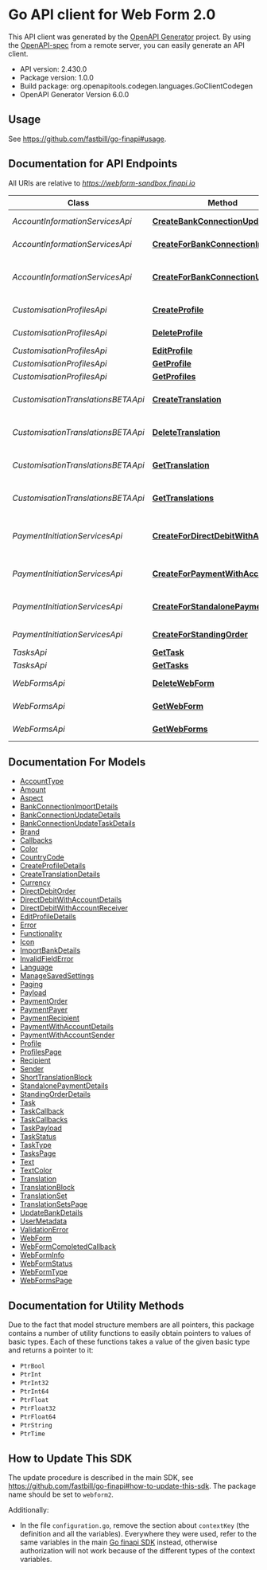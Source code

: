 # Go API client for Web Form 2.0

This API client was generated by the [OpenAPI Generator](https://openapi-generator.tech) project.  By using the [OpenAPI-spec](https://www.openapis.org/) from a remote server, you can easily generate an API client.

- API version: 2.430.0
- Package version: 1.0.0
- Build package: org.openapitools.codegen.languages.GoClientCodegen
- OpenAPI Generator Version 6.0.0

## Usage
See https://github.com/fastbill/go-finapi#usage.

## Documentation for API Endpoints

All URIs are relative to *https://webform-sandbox.finapi.io*

Class | Method | HTTP request | Description
------------ | ------------- | ------------- | -------------
*AccountInformationServicesApi* | [**CreateBankConnectionUpdateTask**](docs/AccountInformationServicesApi.md#createbankconnectionupdatetask) | **Post** /api/tasks/backgroundUpdate | Update a bank connection
*AccountInformationServicesApi* | [**CreateForBankConnectionImport**](docs/AccountInformationServicesApi.md#createforbankconnectionimport) | **Post** /api/webForms/bankConnectionImport | Import a bank connection
*AccountInformationServicesApi* | [**CreateForBankConnectionUpdate**](docs/AccountInformationServicesApi.md#createforbankconnectionupdate) | **Post** /api/webForms/bankConnectionUpdate | Update a bank connection (BETA - DEPRECATED)
*CustomisationProfilesApi* | [**CreateProfile**](docs/CustomisationProfilesApi.md#createprofile) | **Post** /api/profiles | Create a profile
*CustomisationProfilesApi* | [**DeleteProfile**](docs/CustomisationProfilesApi.md#deleteprofile) | **Delete** /api/profiles/{id} | Delete a profile
*CustomisationProfilesApi* | [**EditProfile**](docs/CustomisationProfilesApi.md#editprofile) | **Patch** /api/profiles/{id} | Edit a profile
*CustomisationProfilesApi* | [**GetProfile**](docs/CustomisationProfilesApi.md#getprofile) | **Get** /api/profiles/{id} | Get a profile
*CustomisationProfilesApi* | [**GetProfiles**](docs/CustomisationProfilesApi.md#getprofiles) | **Get** /api/profiles | Get profiles
*CustomisationTranslationsBETAApi* | [**CreateTranslation**](docs/CustomisationTranslationsBETAApi.md#createtranslation) | **Post** /api/translations | Create a translation (BETA)
*CustomisationTranslationsBETAApi* | [**DeleteTranslation**](docs/CustomisationTranslationsBETAApi.md#deletetranslation) | **Delete** /api/translations/{id} | Delete a translation (BETA)
*CustomisationTranslationsBETAApi* | [**GetTranslation**](docs/CustomisationTranslationsBETAApi.md#gettranslation) | **Get** /api/translations/{id} | Get a translation (BETA)
*CustomisationTranslationsBETAApi* | [**GetTranslations**](docs/CustomisationTranslationsBETAApi.md#gettranslations) | **Get** /api/translations | Get translations (BETA)
*PaymentInitiationServicesApi* | [**CreateForDirectDebitWithAccountId**](docs/PaymentInitiationServicesApi.md#createfordirectdebitwithaccountid) | **Post** /api/webForms/directDebitWithAccountId | Create a direct debit with account ID
*PaymentInitiationServicesApi* | [**CreateForPaymentWithAccountId**](docs/PaymentInitiationServicesApi.md#createforpaymentwithaccountid) | **Post** /api/webForms/paymentWithAccountId | Create a payment with account ID
*PaymentInitiationServicesApi* | [**CreateForStandalonePayment**](docs/PaymentInitiationServicesApi.md#createforstandalonepayment) | **Post** /api/webForms/standalonePayment | Create a standalone payment
*PaymentInitiationServicesApi* | [**CreateForStandingOrder**](docs/PaymentInitiationServicesApi.md#createforstandingorder) | **Post** /api/webForms/standingOrder | Create a standing order
*TasksApi* | [**GetTask**](docs/TasksApi.md#gettask) | **Get** /api/tasks/{id} | Get a task
*TasksApi* | [**GetTasks**](docs/TasksApi.md#gettasks) | **Get** /api/tasks | Get tasks
*WebFormsApi* | [**DeleteWebForm**](docs/WebFormsApi.md#deletewebform) | **Delete** /api/webForms/{id} | Delete a web form
*WebFormsApi* | [**GetWebForm**](docs/WebFormsApi.md#getwebform) | **Get** /api/webForms/{id} | Get a web form
*WebFormsApi* | [**GetWebForms**](docs/WebFormsApi.md#getwebforms) | **Get** /api/webForms | Get web forms


## Documentation For Models

 - [AccountType](docs/AccountType.md)
 - [Amount](docs/Amount.md)
 - [Aspect](docs/Aspect.md)
 - [BankConnectionImportDetails](docs/BankConnectionImportDetails.md)
 - [BankConnectionUpdateDetails](docs/BankConnectionUpdateDetails.md)
 - [BankConnectionUpdateTaskDetails](docs/BankConnectionUpdateTaskDetails.md)
 - [Brand](docs/Brand.md)
 - [Callbacks](docs/Callbacks.md)
 - [Color](docs/Color.md)
 - [CountryCode](docs/CountryCode.md)
 - [CreateProfileDetails](docs/CreateProfileDetails.md)
 - [CreateTranslationDetails](docs/CreateTranslationDetails.md)
 - [Currency](docs/Currency.md)
 - [DirectDebitOrder](docs/DirectDebitOrder.md)
 - [DirectDebitWithAccountDetails](docs/DirectDebitWithAccountDetails.md)
 - [DirectDebitWithAccountReceiver](docs/DirectDebitWithAccountReceiver.md)
 - [EditProfileDetails](docs/EditProfileDetails.md)
 - [Error](docs/Error.md)
 - [Functionality](docs/Functionality.md)
 - [Icon](docs/Icon.md)
 - [ImportBankDetails](docs/ImportBankDetails.md)
 - [InvalidFieldError](docs/InvalidFieldError.md)
 - [Language](docs/Language.md)
 - [ManageSavedSettings](docs/ManageSavedSettings.md)
 - [Paging](docs/Paging.md)
 - [Payload](docs/Payload.md)
 - [PaymentOrder](docs/PaymentOrder.md)
 - [PaymentPayer](docs/PaymentPayer.md)
 - [PaymentRecipient](docs/PaymentRecipient.md)
 - [PaymentWithAccountDetails](docs/PaymentWithAccountDetails.md)
 - [PaymentWithAccountSender](docs/PaymentWithAccountSender.md)
 - [Profile](docs/Profile.md)
 - [ProfilesPage](docs/ProfilesPage.md)
 - [Recipient](docs/Recipient.md)
 - [Sender](docs/Sender.md)
 - [ShortTranslationBlock](docs/ShortTranslationBlock.md)
 - [StandalonePaymentDetails](docs/StandalonePaymentDetails.md)
 - [StandingOrderDetails](docs/StandingOrderDetails.md)
 - [Task](docs/Task.md)
 - [TaskCallback](docs/TaskCallback.md)
 - [TaskCallbacks](docs/TaskCallbacks.md)
 - [TaskPayload](docs/TaskPayload.md)
 - [TaskStatus](docs/TaskStatus.md)
 - [TaskType](docs/TaskType.md)
 - [TasksPage](docs/TasksPage.md)
 - [Text](docs/Text.md)
 - [TextColor](docs/TextColor.md)
 - [Translation](docs/Translation.md)
 - [TranslationBlock](docs/TranslationBlock.md)
 - [TranslationSet](docs/TranslationSet.md)
 - [TranslationSetsPage](docs/TranslationSetsPage.md)
 - [UpdateBankDetails](docs/UpdateBankDetails.md)
 - [UserMetadata](docs/UserMetadata.md)
 - [ValidationError](docs/ValidationError.md)
 - [WebForm](docs/WebForm.md)
 - [WebFormCompletedCallback](docs/WebFormCompletedCallback.md)
 - [WebFormInfo](docs/WebFormInfo.md)
 - [WebFormStatus](docs/WebFormStatus.md)
 - [WebFormType](docs/WebFormType.md)
 - [WebFormsPage](docs/WebFormsPage.md)

## Documentation for Utility Methods

Due to the fact that model structure members are all pointers, this package contains
a number of utility functions to easily obtain pointers to values of basic types.
Each of these functions takes a value of the given basic type and returns a pointer to it:

* `PtrBool`
* `PtrInt`
* `PtrInt32`
* `PtrInt64`
* `PtrFloat`
* `PtrFloat32`
* `PtrFloat64`
* `PtrString`
* `PtrTime`

## How to Update This SDK

The update procedure is described in the main SDK, see https://github.com/fastbill/go-finapi#how-to-update-this-sdk.
The package name should be set to `webform2`.

Additionally:
* In the file `configuration.go`, remove the section about `contextKey` (the definition and all the variables). Everywhere they were used, refer to the same variables in the main [Go finapi SDK](https://github.com/fastbill/go-finapi) instead, otherwise authorization will not work because of the different types of the context variables.
